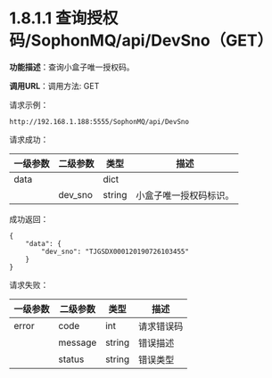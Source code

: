 # 1.8.1.1 查询授权码/SophonMQ/api/DevSno（GET）

**功能描述**：查询小盒子唯一授权码。

**调用URL**：调用方法: GET

请求示例：

```
http://192.168.1.188:5555/SophonMQ/api/DevSno
```

请求成功：

| 一级参数 | 二级参数 | 类型   | 描述                   |
| -------- | -------- | ------ | ---------------------- |
| data     |          | dict   |                        |
|          | dev_sno  | string | 小盒子唯一授权码标识。 |

成功返回：

```
{
    "data": {
        "dev_sno": "TJGSDX000120190726103455"
    }
}
```

请求失败：

| 一级参数 | 二级参数 | 类型   | 描述       |
| -------- | -------- | ------ | ---------- |
| error    | code     | int    | 请求错误码 |
|          | message  | string | 错误描述   |
|          | status   | string | 错误类型   |



